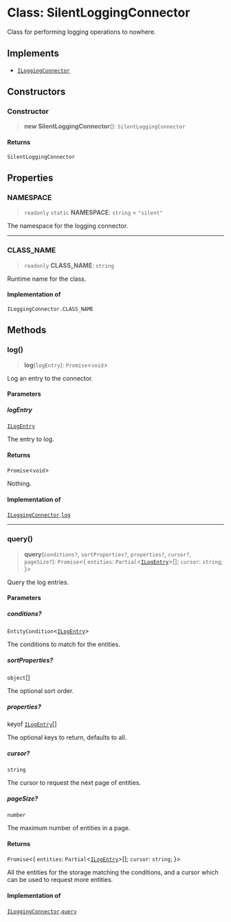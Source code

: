 # Class: SilentLoggingConnector

Class for performing logging operations to nowhere.

## Implements

- [`ILoggingConnector`](../interfaces/ILoggingConnector.md)

## Constructors

### Constructor

> **new SilentLoggingConnector**(): `SilentLoggingConnector`

#### Returns

`SilentLoggingConnector`

## Properties

### NAMESPACE

> `readonly` `static` **NAMESPACE**: `string` = `"silent"`

The namespace for the logging connector.

***

### CLASS\_NAME

> `readonly` **CLASS\_NAME**: `string`

Runtime name for the class.

#### Implementation of

`ILoggingConnector.CLASS_NAME`

## Methods

### log()

> **log**(`logEntry`): `Promise`\<`void`\>

Log an entry to the connector.

#### Parameters

##### logEntry

[`ILogEntry`](../interfaces/ILogEntry.md)

The entry to log.

#### Returns

`Promise`\<`void`\>

Nothing.

#### Implementation of

[`ILoggingConnector`](../interfaces/ILoggingConnector.md).[`log`](../interfaces/ILoggingConnector.md#log)

***

### query()

> **query**(`conditions?`, `sortProperties?`, `properties?`, `cursor?`, `pageSize?`): `Promise`\<\{ `entities`: `Partial`\<[`ILogEntry`](../interfaces/ILogEntry.md)\>[]; `cursor`: `string`; \}\>

Query the log entries.

#### Parameters

##### conditions?

`EntityCondition`\<[`ILogEntry`](../interfaces/ILogEntry.md)\>

The conditions to match for the entities.

##### sortProperties?

`object`[]

The optional sort order.

##### properties?

keyof [`ILogEntry`](../interfaces/ILogEntry.md)[]

The optional keys to return, defaults to all.

##### cursor?

`string`

The cursor to request the next page of entities.

##### pageSize?

`number`

The maximum number of entities in a page.

#### Returns

`Promise`\<\{ `entities`: `Partial`\<[`ILogEntry`](../interfaces/ILogEntry.md)\>[]; `cursor`: `string`; \}\>

All the entities for the storage matching the conditions,
and a cursor which can be used to request more entities.

#### Implementation of

[`ILoggingConnector`](../interfaces/ILoggingConnector.md).[`query`](../interfaces/ILoggingConnector.md#query)
